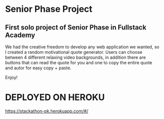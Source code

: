 # Senior Phase Project

## First solo project of Senior Phase in Fullstack Academy

We had the creative freedom to develop any web application we wanted, so I created a random motivational quote generator.
Users can choose between 4 different relaxing video backgrounds, in addition there are buttons that can read the quote for you and one to copy the entire quote and autor for easy copy + paste.

Enjoy!

# DEPLOYED ON HEROKU

https://stackathon-pk.herokuapp.com/#/

